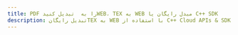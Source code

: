 ---title: PDF را به  تبدیل کنیدWEB، TEX به WEB مبدل رایگان یا C++ SDKdescription: تبدیل رایگانTEX به WEB با استفاده از C++ Cloud APIs & SDK همچنین اسناد PDF را در Cloud ایجاد، ویرایش و رندر کنید.---